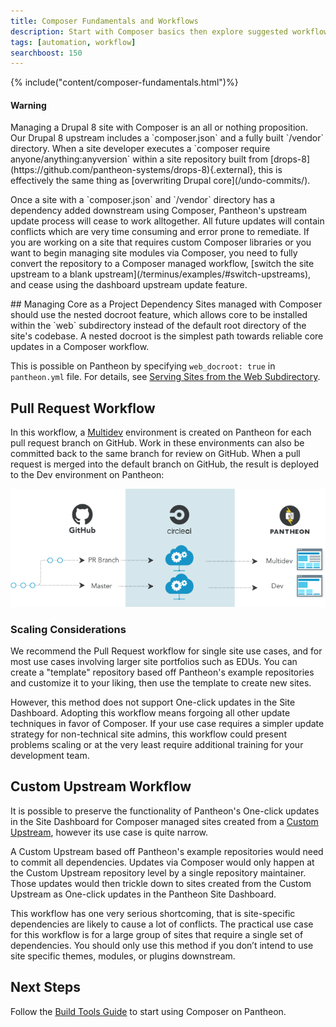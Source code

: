 ```yaml
---
title: Composer Fundamentals and Workflows
description: Start with Composer basics then explore suggested workflows for WordPress and Drupal sites on Pantheon.
tags: [automation, workflow]
searchboost: 150
---
```

{% include("content/composer-fundamentals.html")%}
<div class="alert alert-danger" role="alert">
  <h4 class="info">Warning</h4>
  <p markdown="1">
    Managing a Drupal 8 site with Composer is an all or nothing proposition. Our Drupal 8 upstream includes a `composer.json` and a fully built `/vendor` directory. When a site developer executes a `composer require anyone/anything:anyversion` within a site repository built from [drops-8](https://github.com/pantheon-systems/drops-8){.external}, this is effectively the same thing as [overwriting Drupal core](/undo-commits/).
  </p>
  <p markdown="1">
    Once a site with a `composer.json` and `/vendor` directory has a dependency added downstream using Composer, Pantheon's upstream update process will cease to work alltogether. All future updates will contain conflicts which are very time consuming and error prone to remediate. If you are working on a site that requires custom Composer libraries or you want to begin managing site modules via Composer, you need to fully convert the repository to a Composer managed workflow, [switch the site upstream to a blank upstream](/terminus/examples/#switch-upstreams), and cease using the dashboard upstream update feature.
  </p>
</div>
## Managing Core as a Project Dependency
Sites managed with Composer should use the nested docroot feature, which allows core to be installed within the `web` subdirectory instead of the default root directory of the site's codebase. A nested docroot is the simplest path towards reliable core updates in a Composer workflow.

This is possible on Pantheon by specifying `web_docroot: true` in `pantheon.yml` file. For details, see [Serving Sites from the Web Subdirectory](/docs/nested-docroot/).

## Pull Request Workflow
In this workflow, a [Multidev](/docs/multidev/) environment is created on Pantheon for each pull request branch on GitHub. Work in these environments can also be committed back to the same branch for review on GitHub. When a pull request is merged into the default branch on GitHub, the result is deployed to the Dev environment on Pantheon:

![Multidev PR workflow](/source/docs/assets/images/pr-workflow/github-circle-pantheon.png)

### Scaling Considerations
We recommend the Pull Request workflow for single site use cases, and for most use cases involving larger site portfolios such as EDUs. You can create a "template" repository based off Pantheon's example repositories and customize it to your liking, then use the template to create new sites.

However, this method does not support One-click updates in the Site Dashboard. Adopting this workflow means forgoing all other update techniques in favor of Composer. If your use case requires a simpler update strategy for non-technical site admins, this workflow could present problems scaling or at the very least require additional training for your development team.

## Custom Upstream Workflow
It is possible to preserve the functionality of Pantheon's One-click updates in the Site Dashboard for Composer managed sites created from a [Custom Upstream](/docs/custom-upstream/), however its use case is quite narrow.

A Custom Upstream based off Pantheon's example repositories would need to commit all dependencies. Updates via Composer would only happen at the Custom Upstream repository level by a single repository maintainer. Those updates would then trickle down to sites created from the Custom Upstream as One-click updates in the Pantheon Site Dashboard.

This workflow has one very serious shortcoming, that is site-specific dependencies are likely to cause a lot of conflicts. The practical use case for this workflow is for a large group of sites that require a single set of dependencies. You should only use this method if you don’t intend to use site specific themes, modules, or plugins downstream.

## Next Steps
Follow the [Build Tools Guide](/docs/guides/build-tools/) to start using Composer on Pantheon.
